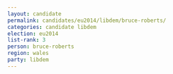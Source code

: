 ```yaml
---
layout: candidate
permalink: candidates/eu2014/libdem/bruce-roberts/
categories: candidate libdem
election: eu2014
list-rank: 3
person: bruce-roberts
region: wales
party: libdem
---
```

